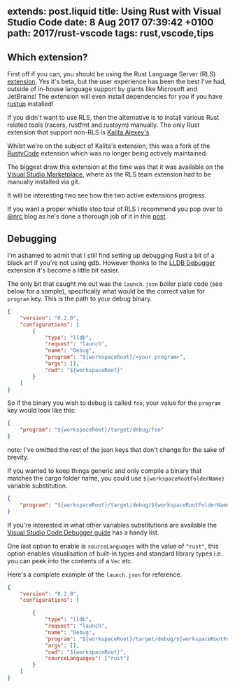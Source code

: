 extends: post.liquid
title: Using Rust with Visual Studio Code 
date: 8 Aug 2017 07:39:42 +0100
path: 2017/rust-vscode
tags: rust,vscode,tips
---

## Which extension?

First off if you can, you should be using the Rust Language Server (RLS) [extension](https://marketplace.visualstudio.com/items?itemName=rust-lang.rust). Yes it's beta, but the user experience has been the best I've had, outside of in-house language support by giants like Microsoft and JetBrains! The extension will even install dependencies for you if you have [rustup](http://rustup.rs/) installed!

If you didn't want to use RLS, then the alternative is to install various Rust related tools (racers, rustfmt and rustsym) manually. The only Rust extension that support non-RLS is [Kalita Alexey's](https://github.com/editor-rs/vscode-rust/blob/master/doc/legacy_mode/main.md).

Whilst we're on the subject of Kalita's extension, this was a fork of the [RustyCode](https://marketplace.visualstudio.com/items?itemName=saviorisdead.RustyCode) extension which was no longer being actively maintained.

The biggest draw this extension at the time was that it was available on the [Visual Studio Marketplace](https://marketplace.visualstudio.com/), where as the RLS team extension had to be manually installed via git.

It will be interesting two see how the two active extensions progress.

If you want a proper whistle stop tour of RLS I recommend you pop over to [@nrc](https://users.rust-lang.org/u/nrc) blog as he's done a thorough job of it in this [post](http://www.ncameron.org/blog/what-the-rls-can-do/). 

## Debugging

I'm ashamed to admit that I still find setting up debugging Rust a bit of a black art if you're not using gdb. However thanks to the [LLDB
Debugger](https://marketplace.visualstudio.com/items?itemName=vadimcn.vscode-lldb) extension it's become a little bit easier.

The only bit that caught me out was the `launch.json` boiler plate code (see below for a sample), specifically what would be the correct value for `program` key. This is the path to your debug binary.

```json
{
    "version": "0.2.0",
    "configurations": [
        {
            "type": "lldb",
            "request": "launch",
            "name": "Debug",
            "program": "${workspaceRoot}/<your program>",
            "args": [],
            "cwd": "${workspaceRoot}"
        }
    ]
}
```

So if the binary you wish to debug is called `foo`, your value for the `program` key would look like this:

```json
{
    "program": "${workspaceRoot}/target/debug/foo"
}
```

note: I've omitted the rest of the json keys that don't change for the sake of brevity.

If you wanted to keep things generic and only compile a binary that matches the cargo folder name, you could use `${workspaceRootFolderName}` variable substitution.

```json
{
    "program": "${workspaceRoot}/target/debug/${workspaceRootFolderName}",
}
```

If you're interested in what other variables substitutions are available the [Visual Studio Code Debugger
guide](https://code.visualstudio.com/Docs/editor/debugging#_variable-substitution) has a handy list.

One last option to enable is `sourceLanguages` with the value of `"rust"`, this option enables visualisation of built-in types and standard library types i.e. you can peek into the contents of a `Vec` etc.


Here's a complete example of the `launch.json` for reference.

```json
{
    "version": "0.2.0",
    "configurations": [

        {
            "type": "lldb",
            "request": "launch",
            "name": "Debug",
            "program": "${workspaceRoot}/target/debug/${workspaceRootFolderName}",
            "args": [],
            "cwd": "${workspaceRoot}",
            "sourceLanguages": ["rust"]
        }
    ]
}
```

